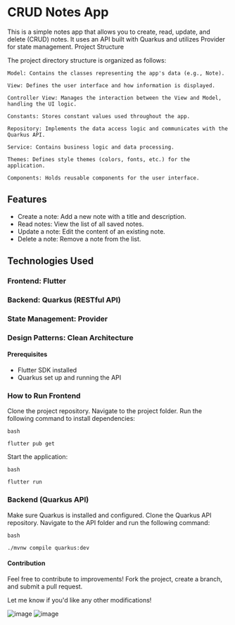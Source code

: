 # CRUD Notes App

This is a simple notes app that allows you to create, read, update, and delete (CRUD) notes. It uses an API built with Quarkus and utilizes Provider for state management.
Project Structure

The project directory structure is organized as follows:

    Model: Contains the classes representing the app's data (e.g., Note).
    
    View: Defines the user interface and how information is displayed.
    
    Controller View: Manages the interaction between the View and Model, handling the UI logic.
    
    Constants: Stores constant values used throughout the app.
    
    Repository: Implements the data access logic and communicates with the Quarkus API.
    
    Service: Contains business logic and data processing.
    
    Themes: Defines style themes (colors, fonts, etc.) for the application.
    
    Components: Holds reusable components for the user interface.


## Features

- Create a note: Add a new note with a title and description.
- Read notes: View the list of all saved notes.
- Update a note: Edit the content of an existing note.
- Delete a note: Remove a note from the list.

## Technologies Used

### Frontend: Flutter
### Backend: Quarkus (RESTful API)
### State Management: Provider
### Design Patterns: Clean Architecture

#### Prerequisites

- Flutter SDK installed
- Quarkus set up and running the API

### How to Run Frontend

Clone the project repository.
Navigate to the project folder.
Run the following command to install dependencies:

    bash

    flutter pub get

Start the application:

    bash

    flutter run

### Backend (Quarkus API)

Make sure Quarkus is installed and configured.
Clone the Quarkus API repository.
Navigate to the API folder and run the following command:

    bash

    ./mvnw compile quarkus:dev

#### Contribution

Feel free to contribute to improvements! Fork the project, create a branch, and submit a pull request.

Let me know if you'd like any other modifications!


![image](https://github.com/user-attachments/assets/8f0333ec-73cc-4883-9ed7-aaeac6879a40)
![image](https://github.com/user-attachments/assets/17fdd786-b797-4bd4-a575-bf61a8d045f5)


